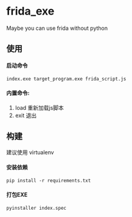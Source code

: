 # frida_exe
Maybe you can use frida without python



## 使用

#### 启动命令

```
index.exe target_program.exe frida_script.js
```

#### 内置命令:

1. load 重新加载js脚本
1. exit 退出



## 构建

建议使用 virtualenv 

#### 安装依赖

```
pip install -r requirements.txt
```

#### 打包EXE

```
pyinstaller index.spec
```

